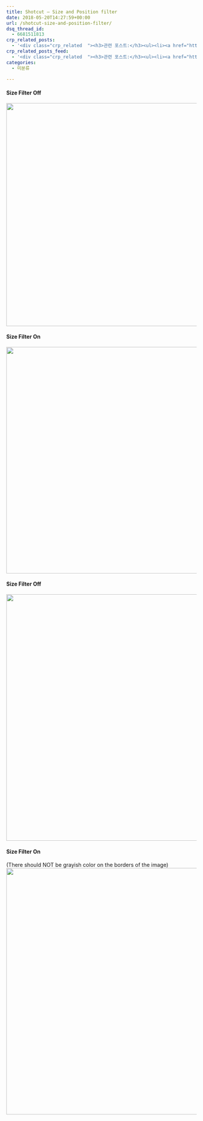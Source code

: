 ```yaml
---
title: Shotcut – Size and Position filter
date: 2018-05-20T14:27:59+00:00
url: /shotcut-size-and-position-filter/
dsq_thread_id:
  - 6681511813
crp_related_posts:
  - '<div class="crp_related  "><h3>관련 포스트:</h3><ul><li><a href="https://www.letmecompile.com/shotcut-linux-server-video-generation/"     class="post-753"><span class="crp_title">Shotcut을 이용하여 리눅스 서버에서 템플릿 기반의 동영상 만들기</span></a></li><li><a href="https://www.letmecompile.com/mac-app-recommendation-for-developer/"     class="post-836"><span class="crp_title">개발자를 위한 필수 맥 앱(Mac App) 10선</span></a></li><li><a href="https://www.letmecompile.com/swift-struct-vs-class-%ec%b0%a8%ec%9d%b4%ec%a0%90-%eb%b9%84%ea%b5%90-%eb%b6%84%ec%84%9d/"     class="post-706"><span class="crp_title">Swift struct vs. class 차이점 비교 분석</span></a></li><li><a href="https://www.letmecompile.com/mysql-innodb-auto-increment-%ec%84%b1%eb%8a%a5-%ec%b5%9c%ec%a0%81%ed%99%94/"     class="post-750"><span class="crp_title">MySQL - InnoDB Auto Increment 성능 최적화</span></a></li><li><a href="https://www.letmecompile.com/certificate-file-format-extensions-comparison/"     class="post-792"><span class="crp_title">인증서 파일 형식 및 확장자의 차이점 비교 설명 (Certificate file format&hellip;</span></a></li></ul><div class="crp_clear"></div></div>'
crp_related_posts_feed:
  - '<div class="crp_related  "><h3>관련 포스트:</h3><ul><li><a href="https://www.letmecompile.com/shotcut-linux-server-video-generation/"     class="post-753"><span class="crp_title">Shotcut을 이용하여 리눅스 서버에서 템플릿 기반의 동영상 만들기</span></a></li><li><a href="https://www.letmecompile.com/mac-app-recommendation-for-developer/"     class="post-836"><span class="crp_title">개발자를 위한 필수 맥 앱(Mac App) 10선</span></a></li><li><a href="https://www.letmecompile.com/swift-struct-vs-class-%ec%b0%a8%ec%9d%b4%ec%a0%90-%eb%b9%84%ea%b5%90-%eb%b6%84%ec%84%9d/"     class="post-706"><span class="crp_title">Swift struct vs. class 차이점 비교 분석</span></a></li><li><a href="https://www.letmecompile.com/mysql-innodb-auto-increment-%ec%84%b1%eb%8a%a5-%ec%b5%9c%ec%a0%81%ed%99%94/"     class="post-750"><span class="crp_title">MySQL - InnoDB Auto Increment 성능 최적화</span></a></li><li><a href="https://www.letmecompile.com/certificate-file-format-extensions-comparison/"     class="post-792"><span class="crp_title">인증서 파일 형식 및 확장자의 차이점 비교 설명 (Certificate file format&hellip;</span></a></li></ul><div class="crp_clear"></div></div>'
categories:
  - 미분류

---
```

#### Size Filter Off

[<img loading="lazy" src="/uploads/2018/05/filter_off-1024x967.png" alt="" width="625" height="590" class="alignnone size-large wp-image-744" srcset="https://www.letmecompile.com/wp/wp-content/uploads/2018/05/filter_off-1024x967.png 1024w, https://www.letmecompile.com/wp/wp-content/uploads/2018/05/filter_off-300x283.png 300w, https://www.letmecompile.com/wp/wp-content/uploads/2018/05/filter_off-768x725.png 768w, https://www.letmecompile.com/wp/wp-content/uploads/2018/05/filter_off-150x142.png 150w, https://www.letmecompile.com/wp/wp-content/uploads/2018/05/filter_off.png 1093w" sizes="(max-width: 625px) 100vw, 625px" />][1]

#### Size Filter On

[<img loading="lazy" src="/uploads/2018/05/filter_applied-1024x981.png" alt="" width="625" height="599" class="alignnone size-large wp-image-745" srcset="https://www.letmecompile.com/wp/wp-content/uploads/2018/05/filter_applied-1024x981.png 1024w, https://www.letmecompile.com/wp/wp-content/uploads/2018/05/filter_applied-300x287.png 300w, https://www.letmecompile.com/wp/wp-content/uploads/2018/05/filter_applied-768x736.png 768w, https://www.letmecompile.com/wp/wp-content/uploads/2018/05/filter_applied-150x144.png 150w, https://www.letmecompile.com/wp/wp-content/uploads/2018/05/filter_applied.png 1074w" sizes="(max-width: 625px) 100vw, 625px" />][2]

#### Size Filter Off

[<img loading="lazy" src="/uploads/2018/05/filter_g_off.png" alt="" width="652" height="652" class="alignnone size-full wp-image-746" srcset="https://www.letmecompile.com/wp/wp-content/uploads/2018/05/filter_g_off.png 652w, https://www.letmecompile.com/wp/wp-content/uploads/2018/05/filter_g_off-150x150.png 150w, https://www.letmecompile.com/wp/wp-content/uploads/2018/05/filter_g_off-300x300.png 300w" sizes="(max-width: 652px) 100vw, 652px" />][3]

#### Size Filter On

(There should NOT be grayish color on the borders of the image)  
[<img loading="lazy" src="/uploads/2018/05/filter_g_applied.png" alt="" width="652" height="652" class="alignnone size-full wp-image-747" srcset="https://www.letmecompile.com/wp/wp-content/uploads/2018/05/filter_g_applied.png 652w, https://www.letmecompile.com/wp/wp-content/uploads/2018/05/filter_g_applied-150x150.png 150w, https://www.letmecompile.com/wp/wp-content/uploads/2018/05/filter_g_applied-300x300.png 300w" sizes="(max-width: 652px) 100vw, 652px" />][4]

 [1]: /uploads/2018/05/filter_off.png
 [2]: /uploads/2018/05/filter_applied.png
 [3]: /uploads/2018/05/filter_g_off.png
 [4]: /uploads/2018/05/filter_g_applied.png